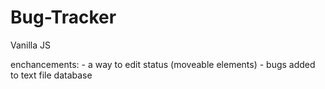# Bug-Tracker
Vanilla JS

enchancements:
	- a way to edit status (moveable elements)
	- bugs added to text file database

